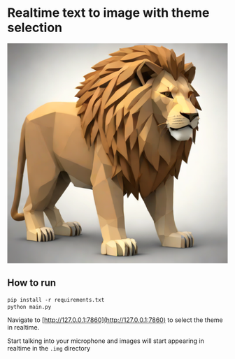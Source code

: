 # Realtime text to image with theme selection

![Generated lion image](images/image.png)

## How to run

```
pip install -r requirements.txt
python main.py
```

Navigate to [http://127.0.0.1:7860](http://127.0.0.1:7860) to select the theme in realtime.

Start talking into your microphone and images will start appearing in realtime in the `.img` directory